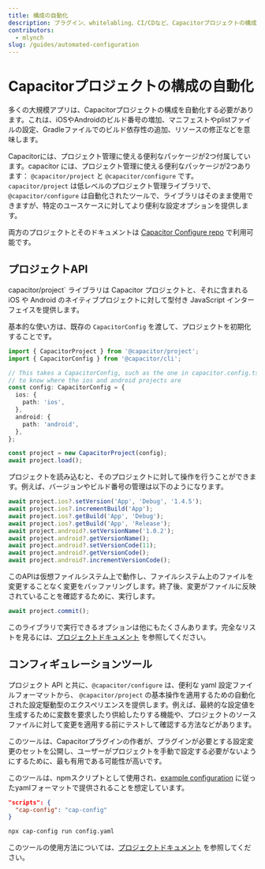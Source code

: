 ```yaml
---
title: 構成の自動化
description: プラグイン、whitelabling、CI/CDなど、Capacitorプロジェクトの構成と管理を自動化します。
contributors:
  - mlynch
slug: /guides/automated-configuration
---
```


# Capacitorプロジェクトの構成の自動化

多くの大規模アプリは、Capacitorプロジェクトの構成を自動化する必要があります。これは、iOSやAndroidのビルド番号の増加、マニフェストやplistファイルの設定、Gradleファイルでのビルド依存性の追加、リソースの修正などを意味します。

Capacitorには、プロジェクト管理に使える便利なパッケージが2つ付属しています。capacitor には、プロジェクト管理に使える便利なパッケージが2つあります： `@capacitor/project` と `@capacitor/configure` です。 `capacitor/project` は低レベルのプロジェクト管理ライブラリで、 `@capacitor/configure` は自動化されたツールで、ライブラリはそのまま使用できますが、特定のユースケースに対してより便利な設定オプションを提供します。

両方のプロジェクトとそのドキュメントは [Capacitor Configure repo](https://github.com/ionic-team/capacitor-configure) で利用可能です。

## プロジェクトAPI

capacitor/project` ライブラリは Capacitor プロジェクトと、それに含まれる iOS や Android のネイティブプロジェクトに対して型付き JavaScript インターフェイスを提供します。

基本的な使い方は、既存の `CapacitorConfig` を渡して、プロジェクトを初期化することです。

```typescript
import { CapacitorProject } from '@capacitor/project';
import { CapacitorConfig } from '@capacitor/cli';

// This takes a CapacitorConfig, such as the one in capacitor.config.ts, but only needs a few properties
// to know where the ios and android projects are
const config: CapacitorConfig = {
  ios: {
    path: 'ios',
  },
  android: {
    path: 'android',
  },
};

const project = new CapacitorProject(config);
await project.load();
```

プロジェクトを読み込むと、そのプロジェクトに対して操作を行うことができます。例えば、バージョンやビルド番号の管理は以下のようになります。

```typescript
await project.ios?.setVersion('App', 'Debug', '1.4.5');
await project.ios?.incrementBuild('App');
await project.ios?.getBuild('App', 'Debug');
await project.ios?.getBuild('App', 'Release');
await project.android?.setVersionName('1.0.2');
await project.android?.getVersionName();
await project.android?.setVersionCode(11);
await project.android?.getVersionCode();
await project.android?.incrementVersionCode();
```

このAPIは仮想ファイルシステム上で動作し、ファイルシステム上のファイルを変更することなく変更をバッファリングします。終了後、変更がファイルに反映されていることを確認するために、実行します。

```typescript
await project.commit();
```

このライブラリで実行できるオプションは他にもたくさんあります。完全なリストを見るには、[プロジェクトドキュメント](https://github.com/ionic-team/capacitor-configure) を参照してください。

## コンフィギュレーションツール

プロジェクト API と共に、`@capacitor/configure` は、便利な yaml 設定ファイルフォーマットから、 `@capacitor/project` の基本操作を適用するための自動化された設定駆動型のエクスペリエンスを提供します。例えば、最終的な設定値を生成するために変数を要求したり供給したりする機能や、プロジェクトのソースファイルに対して変更を適用する前にテストして確認する方法などがあります。

このツールは、Capacitorプラグインの作者が、プラグインが必要とする設定変更のセットを公開し、ユーザーがプロジェクトを手動で設定する必要がないようにするために、最も有用である可能性が高いです。

このツールは、npmスクリプトとして使用され、[example configuration](https://github.com/ionic-team/capacitor-configure/blob/main/examples/basic.yml) に従ったyamlフォーマットで提供されることを想定しています。


```json
"scripts": {
  "cap-config": "cap-config"
}
```

```bash
npx cap-config run config.yaml
```

このツールの使用方法については、[プロジェクトドキュメント](https://github.com/ionic-team/capacitor-configure) を参照してください。
